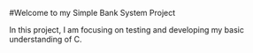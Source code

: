 #Welcome to my Simple Bank System Project

In this project, I am focusing on testing and developing my basic understanding of C. 